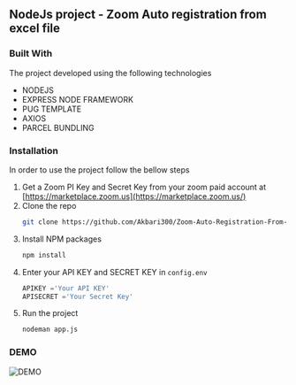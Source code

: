 ## NodeJs project - Zoom Auto registration from excel file

### Built With

The project developed using the following technologies 

* NODEJS
* EXPRESS NODE FRAMEWORK
* PUG TEMPLATE
* AXIOS 
* PARCEL BUNDLING

### Installation

In order to use the project follow the bellow steps 
1. Get a Zoom PI Key and Secret Key from your zoom paid account at [https://marketplace.zoom.us](https://marketplace.zoom.us/)
2. Clone the repo
   ```sh
   git clone https://github.com/Akbari300/Zoom-Auto-Registration-From-Excel-File.git
   ```
3. Install NPM packages
   ```sh
   npm install
   ```
4. Enter your API KEY and SECRET KEY in `config.env`
   ```js
   APIKEY ='Your API KEY'		
   APISECRET ='Your Secret Key'
   
   ```
5. Run the project 
   ```sh
   nodeman app.js
   ```
   
 ### DEMO 

![DEMO](https://github.com/Akbari300/Zoom-Auto-Registration-From-Excel-File.git/blob/main/public/img/interface_demo.PNG?raw=true)

 
 



